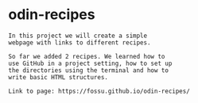 # odin-recipes
    In this project we will create a simple 
    webpage with links to different recipes.

    So far we added 2 recipes. We learned how to
    use GitHub in a project setting, how to set up
    the directories using the terminal and how to 
    write basic HTML structures.

    Link to page: https://fossu.github.io/odin-recipes/
